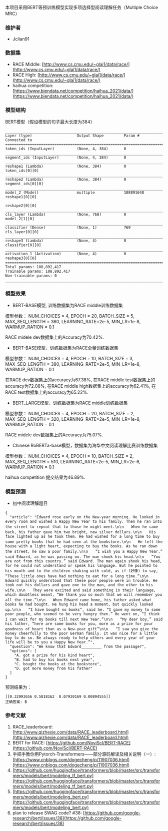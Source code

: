 本项目采用BERT等预训练模型实现多项选择型阅读理解任务（Multiple Choice MRC）

### 维护者

- Jclian91

### 数据集

- RACE Middle: [http://www.cs.cmu.edu/~glai1/data/race/](http://www.cs.cmu.edu/~glai1/data/race/)
- RACE High: [http://www.cs.cmu.edu/~glai1/data/race/](http://www.cs.cmu.edu/~glai1/data/race/)
- haihua competition: [https://www.biendata.net/competition/haihua_2021/data/](https://www.biendata.net/competition/haihua_2021/data/)

### 模型结构

BERT模型（假设模型的句子最大长度为384）

```
__________________________________________________________________________________________________
Layer (type)                    Output Shape         Param #     Connected to
==================================================================================================
token_ids (InputLayer)          (None, 4, 384)       0
__________________________________________________________________________________________________
segment_ids (InputLayer)        (None, 4, 384)       0
__________________________________________________________________________________________________
reshape1 (Lambda)               (None, 384)          0           token_ids[0][0]
__________________________________________________________________________________________________
reshape2 (Lambda)               (None, 384)          0           segment_ids[0][0]
__________________________________________________________________________________________________
model_2 (Model)                 multiple             108891648   reshape1[0][0]
                                                                 reshape2[0][0]
__________________________________________________________________________________________________
cls_layer (Lambda)              (None, 768)          0           model_2[1][0]
__________________________________________________________________________________________________
classifier (Dense)              (None, 1)            769         cls_layer[0][0]
__________________________________________________________________________________________________
reshape3 (Lambda)               (None, 4)            0           classifier[0][0]
__________________________________________________________________________________________________
activation_1 (Activation)       (None, 4)            0           reshape3[0][0]
==================================================================================================
Total params: 108,892,417
Trainable params: 108,892,417
Non-trainable params: 0
__________________________________________________________________________________________________
```

### 模型效果

- BERT-BASE模型, 训练数据集为RACE middle训练数据集

模型参数： NUM_CHOICES = 4, EPOCH = 20, BATCH_SIZE = 5, MAX_SEQ_LENGTH = 360, LEARNING_RATE=2e-5, MIN_LR=1e-8, WARMUP_RATION = 0.1

RACE midele dev数据集上的Accuracy为70.42%.

- BERT-BASE模型，训练数据集为RACE全量训练数据集

模型参数： NUM_CHOICES = 4, EPOCH = 10, BATCH_SIZE = 3, MAX_SEQ_LENGTH = 380, LEARNING_RATE=2e-5, MIN_LR=1e-8, WARMUP_RATION = 0.1

在RACE dev数据集上的accuracy为67.38%, 在RACE middle test数据集上的accuracy为72.08%, 在RACE middle high数据集上的accuracy为62.41%, 在RACE test数据集上的accuracy为65.22%.

- BERT_LARGE模型，训练数据集为RACE middle训练数据集

模型参数： NUM_CHOICES = 4, EPOCH = 20, BATCH_SIZE = 2, MAX_SEQ_LENGTH = 320, LEARNING_RATE=2e-5, MIN_LR=1e-8, WARMUP_RATION = 0.1

RACE midele dev数据集上的Accuracy为75.07%.

- Chinese RoBERTa-base模型，数据集为海华中文阅读理解比赛训练数据集

模型参数： NUM_CHOICES = 4, EPOCH = 10, BATCH_SIZE = 2, MAX_SEQ_LENGTH = 510, LEARNING_RATE=2e-5, MIN_LR=2e-6, WARMUP_RATION = 0.1

haihua competition 提交结果为46.89%.

### 模型预测

- 初中阅读理解题目

```
{
  "article": "Edward rose early on the New-year morning. He looked in every room and wished a Happy New Year to his family. Then he ran into the street to repeat that to those he might meet.\n\n　　When he came back, his father gave him two bright, new silver dollars.\n\n　　His face lighted up as he took them. He had wished for a long time to buy some pretty books that he had seen at the bookstore.\n\n　　He left the house with a light heart, expecting to buy the books. As he ran down the street, he saw a poor family.\n\n　　“I wish you a Happy New Year.” said Edward, as he was passing on. The man shook his head.\n\n　　“You are not from this country.” said Edward. The man again shook his head, for he could not understand or speak his language. But he pointed to his mouth and to the children shaking with cold, as if (好像) to say, “These little ones have had nothing to eat for a long time.”\n\n　　Edward quickly understood that these poor people were in trouble. He took out his dollars and gave one to the man, and the other to his wife.\n\n　　They were excited and said something in their language, which doubtless meant, “We thank you so much that we will remember you all the time.”\n\n　　When Edward came home, his father asked what books he had bought. He hung his head a moment, but quickly looked up.\n\n　　“I have bought no books”, said he. “I gave my money to some poor people, who seemed to be very hungry then.” He went on, “I think I can wait for my books till next New Year.”\n\n　　“My dear boy,” said his father, “here are some books for you, more as a prize for your goodness of heart than as a New-year gift”\n\n　　“I saw you give the money cheerfully to the poor German family. It was nice for a little boy to do so. Be always ready to help others and every year of your life will be to you a Happy New Year.”",
  "question": "We know that Edward_________ from the passage?",
  "options": [
    "A. got a prize for his kind heart",
    "B. had to buy his books next year",
    "C. bought the books at the bookstore",
    "D. got more money from his father"
  ]
}
```

预测结果为：

```
[[0.32993656 0.5818162  0.07930169 0.00894555]]
正确答案: B
```

### 参考文献

1. RACE_leaderboard: [http://www.qizhexie.com/data/RACE_leaderboard.html](http://www.qizhexie.com/data/RACE_leaderboard.html)
2. BERT for RACE: [https://github.com/NoviScl/BERT-RACE](https://github.com/NoviScl/BERT-RACE)
3. 手把手教你用Pytorch-Transformers——部分源码解读及相关说明（一）: [https://www.cnblogs.com/dogecheng/p/11907036.html](https://www.cnblogs.com/dogecheng/p/11907036.html)
4. [https://github.com/huggingface/transformers/blob/master/src/transformers/models/bert/modeling_tf_bert.py](https://github.com/huggingface/transformers/blob/master/src/transformers/models/bert/modeling_tf_bert.py)
5. [https://github.com/huggingface/transformers/blob/master/src/transformers/models/bert/modeling_bert.py](https://github.com/huggingface/transformers/blob/master/src/transformers/models/bert/modeling_bert.py)
6. plan to release SWAG code? #38: [https://github.com/google-research/bert/issues/38](https://github.com/google-research/bert/issues/38)
